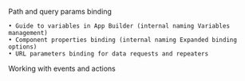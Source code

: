 Path and query params binding

	• Guide to variables in App Builder (internal naming Variables management)
	• Component properties binding (internal naming Expanded binding options)
	• URL parameters binding for data requests and repeaters
Working with events and actions